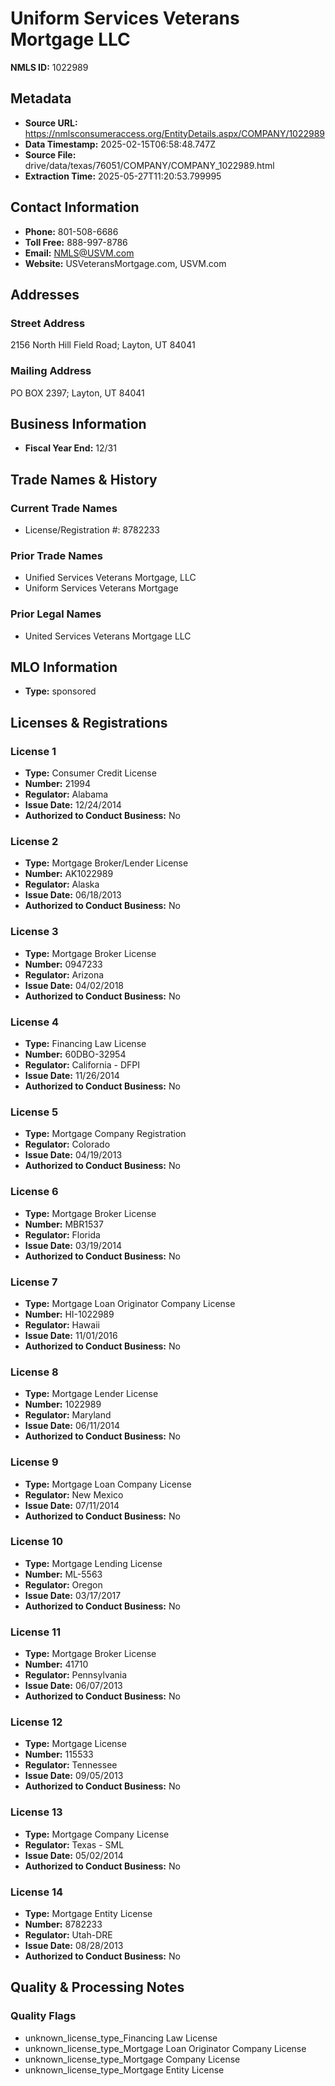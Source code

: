 # Uniform Services Veterans Mortgage LLC

**NMLS ID:** 1022989

## Metadata
- **Source URL:** https://nmlsconsumeraccess.org/EntityDetails.aspx/COMPANY/1022989
- **Data Timestamp:** 2025-02-15T06:58:48.747Z
- **Source File:** drive/data/texas/76051/COMPANY/COMPANY_1022989.html
- **Extraction Time:** 2025-05-27T11:20:53.799995

## Contact Information
- **Phone:** 801-508-6686
- **Toll Free:** 888-997-8786
- **Email:** NMLS@USVM.com
- **Website:** USVeteransMortgage.com, USVM.com

## Addresses
### Street Address
2156 North Hill Field Road; Layton, UT 84041

### Mailing Address
PO BOX 2397; Layton, UT 84041

## Business Information
- **Fiscal Year End:** 12/31

## Trade Names & History
### Current Trade Names
- License/Registration #: 8782233

### Prior Trade Names
- Unified Services Veterans Mortgage, LLC
- Uniform Services Veterans Mortgage

### Prior Legal Names
- United Services Veterans Mortgage LLC

## MLO Information
- **Type:** sponsored

## Licenses & Registrations

### License 1
- **Type:** Consumer Credit License
- **Number:** 21994
- **Regulator:** Alabama
- **Issue Date:** 12/24/2014
- **Authorized to Conduct Business:** No

### License 2
- **Type:** Mortgage Broker/Lender License
- **Number:** AK1022989
- **Regulator:** Alaska
- **Issue Date:** 06/18/2013
- **Authorized to Conduct Business:** No

### License 3
- **Type:** Mortgage Broker License
- **Number:** 0947233
- **Regulator:** Arizona
- **Issue Date:** 04/02/2018
- **Authorized to Conduct Business:** No

### License 4
- **Type:** Financing Law License
- **Number:** 60DBO-32954
- **Regulator:** California - DFPI
- **Issue Date:** 11/26/2014
- **Authorized to Conduct Business:** No

### License 5
- **Type:** Mortgage Company Registration
- **Regulator:** Colorado
- **Issue Date:** 04/19/2013
- **Authorized to Conduct Business:** No

### License 6
- **Type:** Mortgage Broker License
- **Number:** MBR1537
- **Regulator:** Florida
- **Issue Date:** 03/19/2014
- **Authorized to Conduct Business:** No

### License 7
- **Type:** Mortgage Loan Originator Company License
- **Number:** HI-1022989
- **Regulator:** Hawaii
- **Issue Date:** 11/01/2016
- **Authorized to Conduct Business:** No

### License 8
- **Type:** Mortgage Lender License
- **Number:** 1022989
- **Regulator:** Maryland
- **Issue Date:** 06/11/2014
- **Authorized to Conduct Business:** No

### License 9
- **Type:** Mortgage Loan Company License
- **Regulator:** New Mexico
- **Issue Date:** 07/11/2014
- **Authorized to Conduct Business:** No

### License 10
- **Type:** Mortgage Lending License
- **Number:** ML-5563
- **Regulator:** Oregon
- **Issue Date:** 03/17/2017
- **Authorized to Conduct Business:** No

### License 11
- **Type:** Mortgage Broker License
- **Number:** 41710
- **Regulator:** Pennsylvania
- **Issue Date:** 06/07/2013
- **Authorized to Conduct Business:** No

### License 12
- **Type:** Mortgage License
- **Number:** 115533
- **Regulator:** Tennessee
- **Issue Date:** 09/05/2013
- **Authorized to Conduct Business:** No

### License 13
- **Type:** Mortgage Company License
- **Regulator:** Texas - SML
- **Issue Date:** 05/02/2014
- **Authorized to Conduct Business:** No

### License 14
- **Type:** Mortgage Entity License
- **Number:** 8782233
- **Regulator:** Utah-DRE
- **Issue Date:** 08/28/2013
- **Authorized to Conduct Business:** No

## Quality & Processing Notes
### Quality Flags
- unknown_license_type_Financing Law License
- unknown_license_type_Mortgage Loan Originator Company License
- unknown_license_type_Mortgage Company License
- unknown_license_type_Mortgage Entity License
